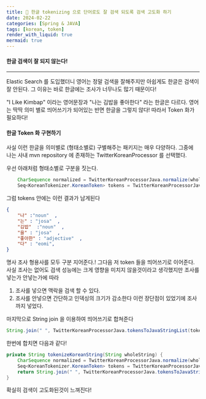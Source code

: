 ```yaml
---
title: 🐡 한글 tokenizing 으로 단어로도 잘 검색 되도록 검색 고도화 하기
date: 2024-02-22
categories: [Spring & JAVA]
tags: [korean, token]
render_with_liquid: true
mermaid: true
---
```

#### 한글 검색이 잘 되지 않는다!
---
Elastic Search 를 도입했더니 영어는 정말 검색을 잘해주지만 아쉽게도 한글은 검색이 잘 안된다. 그 이유는 바로 한글에는 조사가 너무나도 많기 때문이다!

"I Like Kimbap" 이라는 영어문장과 "나는 김밥을 좋아한다" 라는 한글은 다르다. 영어는 딱딱 의미 별로 띄어쓰기가 되어있는 반면 한글을 그렇지 않다! 따라서 Token 화가 필요하다!

#### 한글 Token 화 구현하기
사실 이런 한글을 의미별로 (형태소별로) 구별해주는 패키지는 매우 다양하다. 그중에 나는 사내 mvn repository 에 존재하는 TwitterKoreanProcessor 를 선택했다.

우선 아래처럼 형태소별로 구분을 짓는다.
```java
	CharSequence normalized = TwitterKoreanProcessorJava.normalize(wholeString);
	Seq<KoreanTokenizer.KoreanToken> tokens = TwitterKoreanProcessorJava.tokenize(normalized);
```

그럼 tokens 안에는 이런 결과가 남게된다
```json
{
	"나" :"noun"  ,
	"는" : "josa"  ,
	"김밥"  :"noun"  ,
	"을" : "josa"  ,
	"좋아한" : "adjective"  ,
	"다" : "eomi",
}
```
명사 조사 형용사를 모두 구분 지어준다.! 그다음 저 token 들을 띄어쓰기로 이어준다. 사실 조사는 없어도 검색 성능에는 크게 영향을 미치지 않을것이라고 생각했지만 조사를 넣는가 안넣는가에 따라 
1. 조사를 넣으면 맥락을 검색 할 수 있다.
2. 조사를 안넣으면 간단하고 인덱싱의 크기가 감소한다
이런 장단점이 있었기에 조사까지 넣었다.

마지막으로 String join 을 이용하여 띄어쓰기로 합쳐준다
```java
String.join(" ", TwitterKoreanProcessorJava.tokensToJavaStringList(tokens));
```

한번에 합치면 다음과 같다!

```java
private String tokenizeKoreanString(String wholeString) {
	CharSequence normalized = TwitterKoreanProcessorJava.normalize(wholeString);
	Seq<KoreanTokenizer.KoreanToken> tokens = TwitterKoreanProcessorJava.tokenize(normalized);
	return String.join(" ", TwitterKoreanProcessorJava.tokensToJavaStringList(tokens));
}
```

확실히 검색이 고도화된것이 느껴진다!